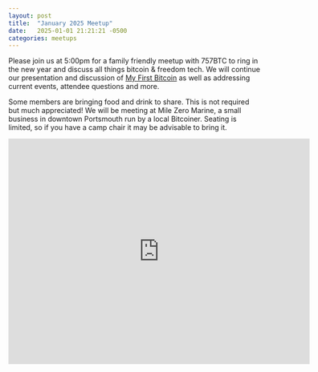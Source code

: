```yaml
---
layout: post
title:  "January 2025 Meetup"
date:   2025-01-01 21:21:21 -0500
categories: meetups
---
```


Please join us at 5:00pm for a family friendly meetup with 757BTC to ring in the new year and discuss all things bitcoin & freedom tech. We will continue our presentation and discussion of [My First Bitcoin](https://myfirstbitcoin.io/) as well as addressing current events, attendee questions and more.

Some members are bringing food and drink to share. This is not required but much appreciated! We will be meeting at Mile Zero Marine, a small business in downtown Portsmouth run by a local Bitcoiner. Seating is limited, so if you have a camp chair it may be advisable to bring it.


<iframe src="https://www.google.com/maps/embed?pb=!1m18!1m12!1m3!1d596.1170077708135!2d-76.29721364168317!3d36.83513346377685!2m3!1f0!2f0!3f0!3m2!1i1024!2i768!4f13.1!3m3!1m2!1s0x89baa320f4ea4287%3A0x60b66698efea7ac0!2sMile%20Zero%20Marine!5e0!3m2!1sen!2sus!4v1711046558382!5m2!1sen!2sus" width="600" height="450" style="border:0;" allowfullscreen="" loading="lazy" referrerpolicy="no-referrer-when-downgrade"></iframe>
